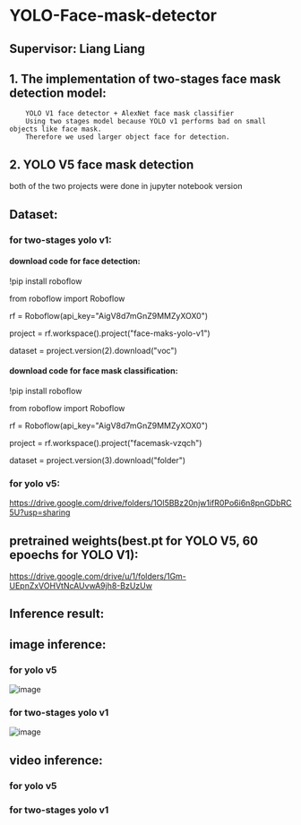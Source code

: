 # YOLO-Face-mask-detector 
## Supervisor: Liang Liang
## 1. The implementation of two-stages face mask detection model:
        YOLO V1 face detector + AlexNet face mask classifier
        Using two stages model because YOLO v1 performs bad on small objects like face mask. 
        Therefore we used larger object face for detection.
## 2. YOLO V5 face mask detection
both of the two projects were done in jupyter notebook version
## Dataset:
### for two-stages yolo v1:

#### download code for face detection:
!pip install roboflow

from roboflow import Roboflow

rf = Roboflow(api_key="AigV8d7mGnZ9MMZyXOX0")

project = rf.workspace().project("face-maks-yolo-v1")

dataset = project.version(2).download("voc")

#### download code for face mask classification:
!pip install roboflow

from roboflow import Roboflow

rf = Roboflow(api_key="AigV8d7mGnZ9MMZyXOX0")

project = rf.workspace().project("facemask-vzqch")

dataset = project.version(3).download("folder")

### for yolo v5:
https://drive.google.com/drive/folders/1Ol5BBz20njw1ifR0Po6i6n8pnGDbRC5U?usp=sharing

## pretrained weights(best.pt for YOLO V5, 60 epoechs for YOLO V1):
https://drive.google.com/drive/u/1/folders/1Gm-UEpnZxVOHVtNcAUvwA9jh8-BzUzUw

## Inference result:
## image inference:
### for yolo v5
![image](https://user-images.githubusercontent.com/83719401/145906171-f391a8f9-9a52-4cd4-90b7-9ed4b19ecc6c.png)

### for two-stages yolo v1
![image](https://user-images.githubusercontent.com/83719401/145906164-49d16bbc-7f11-4dbd-8c75-a26ab045ba44.png)

## video inference:
### for yolo v5


### for two-stages yolo v1









